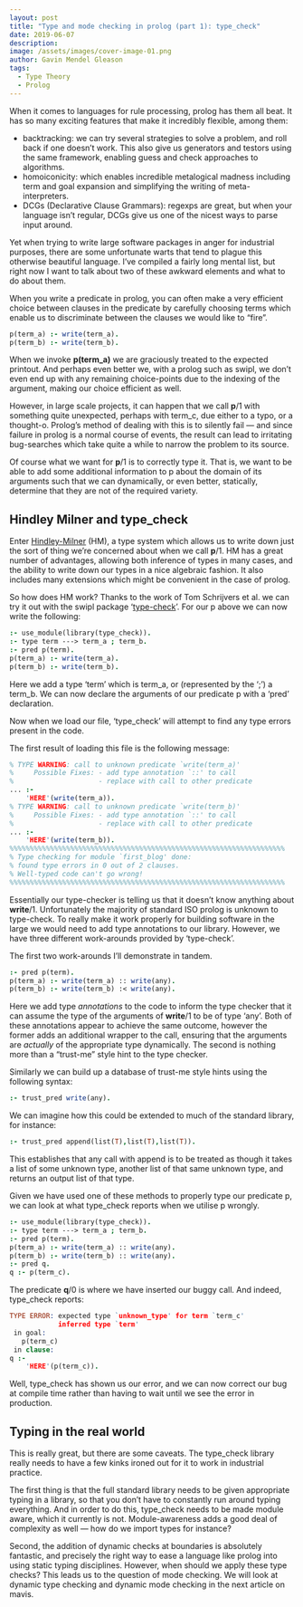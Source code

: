 ```yaml
---
layout: post
title: "Type and mode checking in prolog (part 1): type_check"
date: 2019-06-07
description:
image: /assets/images/cover-image-01.png
author: Gavin Mendel Gleason
tags:
  - Type Theory
  - Prolog
---
```

When it comes to languages for rule processing, prolog has them all beat. It has so many exciting features that make it incredibly flexible, among them:

* backtracking: we can try several strategies to solve a problem, and roll back if one doesn’t work. This also give us generators and testors using the same framework, enabling guess and check approaches to algorithms.
* homoiconicity: which enables incredible metalogical madness including term and goal expansion and simplifying the writing of meta-interpreters.
* DCGs (Declarative Clause Grammars): regexps are great, but when your language isn’t regular, DCGs give us one of the nicest ways to parse input around.

Yet when trying to write large software packages in anger for industrial purposes, there are some unfortunate warts that tend to plague this otherwise beautiful language. I’ve compiled a fairly long mental list, but right now I want to talk about two of these awkward elements and what to do about them.

When you write a predicate in prolog, you can often make a very efficient choice between clauses in the predicate by carefully choosing terms which enable us to discriminate between the clauses we would like to “fire”.

```prolog
p(term_a) :- write(term_a).
p(term_b) :- write(term_b).
```

When we invoke **p(term_a)** we are graciously treated to the expected printout. And perhaps even better we, with a prolog such as swipl, we don’t even end up with any remaining choice-points due to the indexing of the argument, making our choice efficient as well.

However, in large scale projects, it can happen that we call **p**/1 with something quite unexpected, perhaps with term_c, due either to a typo, or a thought-o. Prolog’s method of dealing with this is to silently fail — and since failure in prolog is a normal course of events, the result can lead to irritating bug-searches which take quite a while to narrow the problem to its source.

Of course what we want for **p**/1 is to correctly type it. That is, we want to be able to add some additional information to p about the domain of its arguments such that we can dynamically, or even better, statically, determine that they are not of the required variety.

## Hindley Milner and type_check

Enter [Hindley-Milner](https://en.wikipedia.org/wiki/Hindley%E2%80%93Milner_type_system) (HM), a type system which allows us to write down just the sort of thing we’re concerned about when we call **p**/1. HM has a great number of advantages, allowing both inference of types in many cases, and the ability to write down our types in a nice algebraic fashion. It also includes many extensions which might be convenient in the case of prolog.

So how does HM work? Thanks to the work of Tom Schrijvers et al. we can try it out with the swipl package ‘[type-check](http://www.swi-prolog.org/pack/list?p=type_check)’. For our p above we can now write the following:

```prolog
:- use_module(library(type_check)).
:- type term ---> term_a ; term_b.
:- pred p(term).
p(term_a) :- write(term_a).
p(term_b) :- write(term_b).
```

Here we add a type ‘term’ which is term_a, or (represented by the ‘;’) a term_b. We can now declare the arguments of our predicate p with a ‘pred’ declaration.

Now when we load our file, ‘type_check’ will attempt to find any type errors present in the code.

The first result of loading this file is the following message:

```prolog
% TYPE WARNING: call to unknown predicate `write(term_a)'
%     Possible Fixes: - add type annotation `::' to call
%                     - replace with call to other predicate
... :-
    'HERE'(write(term_a)).
% TYPE WARNING: call to unknown predicate `write(term_b)'
%     Possible Fixes: - add type annotation `::' to call
%                     - replace with call to other predicate
... :-
    'HERE'(write(term_b)).
%%%%%%%%%%%%%%%%%%%%%%%%%%%%%%%%%%%%%%%%%%%%%%%%%%%%%%%%%%%%%%%%%%%%
% Type checking for module `first_blog' done:
% found type errors in 0 out of 2 clauses.
% Well-typed code can't go wrong!
%%%%%%%%%%%%%%%%%%%%%%%%%%%%%%%%%%%%%%%%%%%%%%%%%%%%%%%%%%%%%%%%%%%%
```

Essentially our type-checker is telling us that it doesn’t know anything about **write**/1. Unfortunately the majority of standard ISO prolog is unknown to type-check. To really make it work properly for building software in the large we would need to add type annotations to our library. However, we have three different work-arounds provided by ‘type-check’.

The first two work-arounds I’ll demonstrate in tandem.

```prolog
:- pred p(term).
p(term_a) :- write(term_a) :: write(any).
p(term_b) :- write(term_b) :< write(any).
```

Here we add type *annotations* to the code to inform the type checker that it can assume the type of the arguments of **write**/1 to be of type ‘any’. Both of these annotations appear to achieve the same outcome, however the former adds an additional wrapper to the call, ensuring that the arguments are *actually* of the appropriate type dynamically. The second is nothing more than a “trust-me” style hint to the type checker.

Similarly we can build up a database of trust-me style hints using the following syntax:

```prolog
:- trust_pred write(any).
```

We can imagine how this could be extended to much of the standard library, for instance:

```prolog
:- trust_pred append(list(T),list(T),list(T)).
```

This establishes that any call with append is to be treated as though it takes a list of some unknown type, another list of that same unknown type, and returns an output list of that type.

Given we have used one of these methods to properly type our predicate p, we can look at what type_check reports when we utilise p wrongly.

```prolog
:- use_module(library(type_check)).
:- type term ---> term_a ; term_b.
:- pred p(term).
p(term_a) :- write(term_a) :: write(any).
p(term_b) :- write(term_b) :: write(any).
:- pred q.
q :- p(term_c).
```

The predicate **q**/0 is where we have inserted our buggy call. And indeed, type_check reports:

```prolog
TYPE ERROR: expected type `unknown_type' for term `term_c'
            inferred type `term'
 in goal:
   p(term_c)
 in clause:
q :-
    'HERE'(p(term_c)).
```

Well, type_check has shown us our error, and we can now correct our bug at compile time rather than having to wait until we see the error in production.

## Typing in the real world

This is really great, but there are some caveats. The type_check library really needs to have a few kinks ironed out for it to work in industrial practice.

The first thing is that the full standard library needs to be given appropriate typing in a library, so that you don’t have to constantly run around typing everything. And in order to do this, type_check needs to be made module aware, which it currently is not. Module-awareness adds a good deal of complexity as well — how do we import types for instance?

Second, the addition of dynamic checks at boundaries is absolutely fantastic, and precisely the right way to ease a language like prolog into using static typing disciplines. However, when should we apply these type checks? This leads us to the question of mode checking. We will look at dynamic type checking and dynamic mode checking in the next article on mavis.
